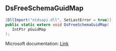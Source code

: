 ## DsFreeSchemaGuidMap

```csharp
[DllImport("ntdsapi.dll", SetLastError = true)]
public static extern void DsFreeSchemaGuidMap(
   IntPtr pGuidMap
);
```

Microsoft documentation: [Link](https://learn.microsoft.com/en-us/windows/win32/api/ntdsapi/nf-ntdsapi-dsfreeschemaguidmapa)
